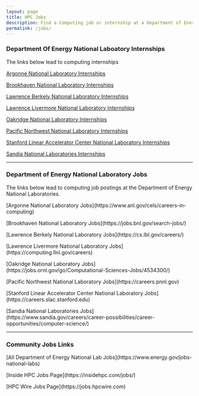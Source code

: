 ```yaml
---
layout: page
title: HPC Jobs
description: Find a Computing job or internship at a Department of Energy National Laboratory. 
permalink: /jobs/
---
```





   
   <div class="mb-4">
      <h3 class="mb-0">Department Of Energy National Laboatory Internships</h3>
      <p class="m-0">The links below lead to computing internships</p>
        <div class="mt-4">
         <p>
               <a href="https://www.anl.gov/education" target="_blank">Argonne National Laboratory Internships</a>
         </p>
         <p>
            <a href="https://www.bnl.gov/education/college-students.php" target="_blank">Brookhaven National Laboratory Internships</a>
         </p>
         <p>
            <a href="https://education.lbl.gov/internships/" target="_blank">Lawrence Berkely National Laboratory Internships</a>
         </p>
         <p>
            <a href="https://www.llnl.gov/join-our-team/careers/find-your-job/internship" target="_blank">Lawrence Livermore National Laboratory Internships</a>
         </p>
         <p>
            <a href="https://education.ornl.gov" target="_blank" >Oakridge National Laboratory Internships</a>
         </p>
         <p>
            <a href="https://www.pnnl.gov/internships" target="_blank">Pacific Northwest National Laboratory Internships</a>
         </p>
         <p> 
            <a href="https://careers.slac.stanford.edu/jobs-slac/educational-and-outreach-programs" target="_blank">Stanford Linear Accelerator Center National Laboratory Internships</a>
         </p>
         <p>
            <a href="https://www.sandia.gov/careers/career-possibilities/students-and-postdocs/internships-co-ops/"
               target="_blank">Sandia National Laboratories Internships</a>
         </p>
         
         
   </div>

   <hr>
   
   <div class="mb-4">
      <h3 class="mb-0">Department of Energy National Laboratory Jobs</h3>
      <p class="m-0">The links below lead to computing job postings at the Department of Energy National Laboratories.</p>
      <div class="mt-4">
         <p>
            [Argonne National Laboratory Jobs](https://www.anl.gov/cels/careers-in-computing)
         </p>
         <p> 
            [Brookhaven National Laboratory Jobs](https://jobs.bnl.gov/search-jobs/)
         </p>
         <p>
            [Lawrence Berkely National Laboratory Jobs](https://cs.lbl.gov/careers/)
         </p>
         <p>
            [Lawrence Livermore National Laboratory Jobs](https://computing.llnl.gov/careers)
         </p>
         <p>
            [Oakridge National Laboratory Jobs](https://jobs.ornl.gov/go/Computational-Sciences-Jobs/4534300/)
         </p>
          <p> 
            [Pacific Northwest National Laboratory Jobs](https://careers.pnnl.gov)
         </p>
          <p>
            [Stanford Linear Accelerator Center National Laboratory Jobs](https://careers.slac.stanford.edu)
         </p>
          <p>
            [Sandia National Laboratories Jobs](https://www.sandia.gov/careers/career-possibilities/career-opportunities/computer-science/)
         </p>
      </div>
   </div>

   <hr>

   <div class="mb-4">
      <h3 class="mb-0">Community Jobs Links</h3>
      <div class="mt-4">
         <p>
           [All Department of Energy National Lab Jobs](https://www.energy.gov/jobs-national-labs)
         </p>
         <p>
            [Inside HPC Jobs Page](https://insidehpc.com/jobs/)
         </p>
         <p> 
            [HPC Wire Jobs Page](https://jobs.hpcwire.com)
         </p>
      </div>
   </div>
